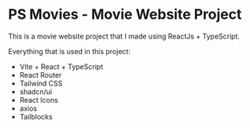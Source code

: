 # PS Movies - Movie Website Project

This is a movie website project that I made using ReactJs + TypeScript.

Everything that is used in this project:

- Vite + React + TypeScript
- React Router
- Tailwind CSS
- shadcn/ui
- React Icons
- axios
- Tailblocks
